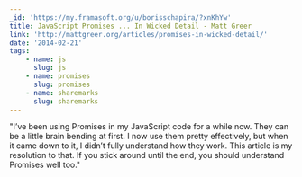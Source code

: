 ```yaml
---
_id: 'https://my.framasoft.org/u/borisschapira/?xnKhYw'
title: JavaScript Promises ... In Wicked Detail - Matt Greer
link: 'http://mattgreer.org/articles/promises-in-wicked-detail/'
date: '2014-02-21'
tags:
    - name: js
      slug: js
    - name: promises
      slug: promises
    - name: sharemarks
      slug: sharemarks
---
```


<div class="markdown"><p>&quot;I’ve been using Promises in my JavaScript code for a while now. They can be a little brain bending at first. I now use them pretty effectively, but when it came down to it, I didn’t fully understand how they work. This article is my resolution to that. If you stick around until the end, you should understand Promises well too.&quot;
</p></div>
